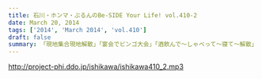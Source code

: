 ```yaml
---
title: 石川・ホンマ・ぶるんのBe-SIDE Your Life! vol.410-2
date: March 20, 2014
tags: ['2014', 'March 2014', 'vol.410']
draft: false
summary: 「現地集合現地解散」「宴会でビンゴ大会」「酒飲んで～しゃべって～寝て～解散」「幹事がストレスを感じて入院！？」・・・・・・やっぱ、行きのバスのどんちゃん騒ぎをやったほうがいいのかなぁ～～！？社員旅行ってなんなんだろーか。ＮＡＭＡＥ
---
```


http://project-phi.ddo.jp/ishikawa/ishikawa410_2.mp3